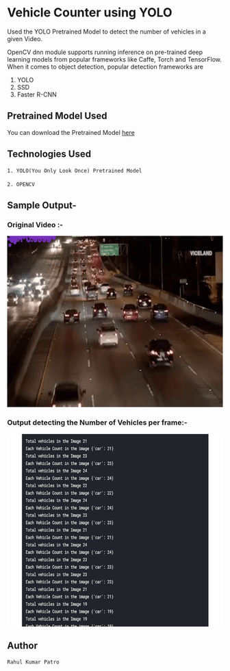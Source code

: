 # Vehicle Counter using YOLO

Used the YOLO Pretrained Model to detect the number of vehicles in a given Video.

OpenCV dnn module supports running inference on pre-trained deep learning models from popular frameworks like Caffe, Torch and TensorFlow.
When it comes to object detection, popular detection frameworks are

1. YOLO
2. SSD
3. Faster R-CNN

## Pretrained Model Used

You can download the Pretrained Model [here](https://www.kaggle.com/valentynsichkar/yolo-coco-data)

## Technologies Used
```
1. YOLO(You Only Look Once) Pretrained Model

2. OPENCV
```

## Sample Output-

### Original Video :-

<img src ="images/video.gif"  width=700 height=400>  
<br>

### Output detecting the Number of Vehicles per frame:-

<img src ="images/result.PNG"  width=700 height=450>  
<br>


## Author 
```
Rahul Kumar Patro
```